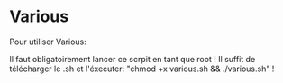# Various

Pour utiliser Various:

Il faut obligatoirement lancer ce scrpit en tant que root !
Il suffit de télécharger le .sh et l'éxecuter: "chmod +x various.sh && ./various.sh" !
